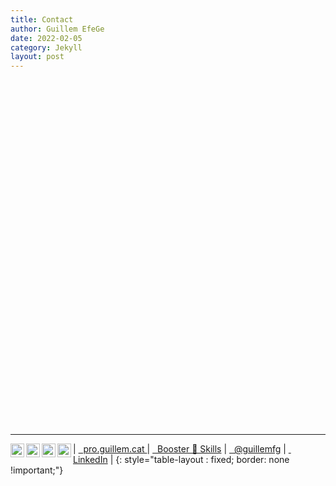 ```yaml
---
title: Contact
author: Guillem EfeGe
date: 2022-02-05
category: Jekyll
layout: post
---
```


<iframe data-tally-src="https://tally.so/embed/3EpGbr?alignLeft=1&hideTitle=1&transparentBackground=1&dynamicHeight=1" loading="lazy" width="100%" height="553" frameborder="0" marginheight="0" marginwidth="0" title="Booster 🚀 Skills Newsletter"></iframe>
<script>var d=document,w="https://tally.so/widgets/embed.js",v=function(){"undefined"!=typeof Tally?Tally.loadEmbeds():d.querySelectorAll("iframe[data-tally-src]:not([src])").forEach((function(e){e.src=e.dataset.tallySrc}))};if("undefined"!=typeof Tally)v();else if(d.querySelector('script[src="'+w+'"]')==null){var s=d.createElement("script");s.src=w,s.onload=v,s.onerror=v,d.body.appendChild(s);}</script>

---

| [<img align="left" alt="guillem.cat" width="22px" src="http://cdn.jsdelivr.net/npm/simple-icons@v3/icons/safari.svg" />&nbsp; pro.guillem.cat ][guillem_cat] | [<img align="left" alt="Youtube" width="22px" src="http://cdn.jsdelivr.net/npm/simple-icons@v3/icons/youtube.svg" /> &nbsp;  Booster 🚀 Skills][youtube] | [<img align="left" alt="Twitter" width="22px" src="http://cdn.jsdelivr.net/npm/simple-icons@v3/icons/twitter.svg" /> &nbsp; @guillemfg][twitter] | [<img align="left" alt="LinkedIn" width="22px" src="http://cdn.jsdelivr.net/npm/simple-icons@v3/icons/linkedin.svg" /> &nbsp; LinkedIn][linkedin] |
{: style="table-layout : fixed; border: none !important;"}

[linkedin]: https://www.linkedin.com/in/gfernandezg/
[guillem_cat]: https://pro.guillem.cat
[youtube]: https://www.youtube.com/channel/UCoH5lIMP8IcwHTQsWypSA2Q
[twitter]: https://twitter.com/guillemfg?lang=en